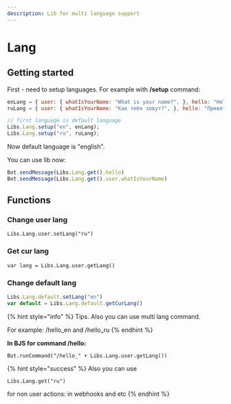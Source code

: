 ```yaml
---
description: Lib for multi language support
---
```


# Lang

## Getting started

First - need to setup languages. For example with **/setup** command:

```javascript
enLang = { user: { whatIsYourName: "What is your name?", }, hello: "Hello!" }
ruLang = { user: { whatIsYourName: "Как тебя зовут?", }, hello: "Привет!" }

// first language is default language
Libs.Lang.setup("en", enLang);
Libs.Lang.setup("ru", ruLang);
```

Now default language is "english".

You can use lib now:

```javascript
Bot.sendMessage(Libs.Lang.get().hello)
Bot.sendMessage(Libs.Lang.get().user.whatIsYourName)
```

## Functions

### Change user lang

`Libs.Lang.user.setLang("ru")`

### Get cur lang

`var lang = Libs.Lang.user.getLang()`

### Change default lang

```javascript
Libs.Lang.default.setLang("en")
var default = Libs.Lang.default.getCurLang()
```

{% hint style="info" %}
Tips. Also you can use multi lang command.

For example: /hello\_en and /hello\_ru
{% endhint %}



**In BJS for command /hello:**

`Bot.runCommand("/hello_" + Libs.Lang.user.getLang())`

{% hint style="success" %}
Also you can use 

`Libs.Lang.get("ru")` 

for non user actions: in webhooks and etc
{% endhint %}



